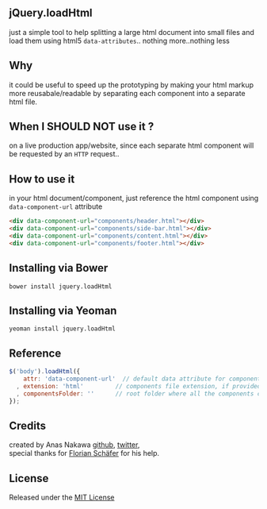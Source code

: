 ## jQuery.loadHtml
just a simple tool to help splitting a large html document into small files and load them using html5 `data-attributes`.. nothing more..nothing less

## Why
it could be useful to speed up the prototyping by making your html markup more reusabale/readable by separating each component into a separate html file.

## When I SHOULD NOT use it ?
on a live production app/website, since each separate html component will be requested by an `HTTP` request..

## How to use it
in your html document/component, just reference the html component using `data-component-url` attribute
```html
<div data-component-url="components/header.html"></div>
<div data-component-url="components/side-bar.html"></div>
<div data-component-url="components/content.html"></div>
<div data-component-url="components/footer.html"></div>
```

## Installing via Bower
```
bower install jquery.loadHtml
```

## Installing via Yeoman
```
yeoman install jquery.loadHtml
```

## Reference
```js
$('body').loadHtml({
    attr: 'data-component-url'  // default data attribute for component url
  , extension: 'html'         // components file extension, if provided, no need to append it in the component-url attribute
  , componentsFolder: ''      // root folder where all the components can be found, if provided, no need to put prepend it in the component-url attribute
});
```

## Credits
created by Anas Nakawa [github](//github.com/anasnakawa), [twitter](//twitter.com/anasnakawa),  
special thanks for [Florian Schäfer](//github.com/fschaefer) for his help.

## License
Released under the [MIT License](http://www.opensource.org/licenses/mit-license.php)
